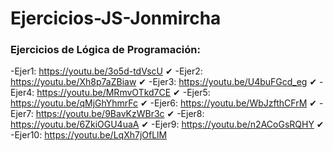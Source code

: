 # Ejercicios-JS-Jonmircha


###  Ejercicios de Lógica de Programación:

-Ejer1: https://youtu.be/3o5d-tdVscU ✔
-Ejer2: https://youtu.be/Xh8p7aZBiaw ✔
-Ejer3: https://youtu.be/U4buFGcd_eg ✔
-Ejer4: https://youtu.be/MRmvOTkd7CE ✔
-Ejer5: https://youtu.be/qMjGhYhmrFc ✔
-Ejer6: https://youtu.be/WbJzfthCFrM ✔
-Ejer7: https://youtu.be/9BavKzWBr3c ✔
-Ejer8: https://youtu.be/6ZkiOGU4uaA ✔
-Ejer9: https://youtu.be/n2ACoGsRQHY ✔
-Ejer10: https://youtu.be/LqXh7jOfLlM